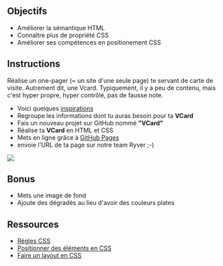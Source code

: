 ## Objectifs

- Améliorer la sémantique HTML
- Connaître plus de propriété CSS
- Améliorer ses compétences en positionement CSS

## Instructions 

Réalise un one-pager (= un site d'une seule page) te servant de carte de visite. Autrement dit, une Vcard.
Typiquement, il y a peu de contenu, mais c'est hyper propre, hyper contrôlé, pas de fausse note.

- Voici quelques [inspirations](https://www.google.be/search?q=vcard&espv=2&source=lnms&tbm=isch&sa=X&ved=0ahUKEwjIqtvku6zTAhVmIJoKHQDZD4wQ_AUIBigB&biw=1250&bih=703#tbm=isch&q=vcard+template)
- Regroupe les informations dont tu auras besoin pour ta **VCard**
- Fais un nouveau projet sur GitHub nommé **"VCard"**
- Réalise ta **VCard** en HTML et CSS
- Mets en ligne grâce à [GitHub Pages](https://help.github.com/articles/configuring-a-publishing-source-for-github-pages/)
- envoie l'URL de ta page sur notre team Ryver ;-)

![](http://www.catgifpage.com/gifs/319.gif)

## Bonus

- Mets une image de fond
- Ajoute des dégradés au lieu d'avoir des couleurs plates

## Ressources 

- [Règles CSS](https://www.w3schools.com/css/default.asp)
- [Positionner des éléments en CSS](https://apprendre-html.3wa.fr/css-positionnement)
- [Faire un layout en CSS](https://apprendre-html.3wa.fr/css-positionnement/layout-css)
